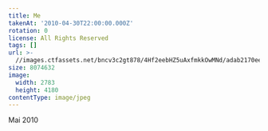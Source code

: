 ```yaml
---
title: Me
takenAt: '2010-04-30T22:00:00.000Z'
rotation: 0
license: All Rights Reserved
tags: []
url: >-
  //images.ctfassets.net/bncv3c2gt878/4Hf2eebHZ5uAxfmkkOwMNd/adab2170eebb54ec82cebce1abcf4cbd/me_14504841568_o
size: 8074632
image:
  width: 2783
  height: 4180
contentType: image/jpeg
---
```


Mai 2010
